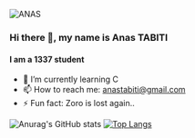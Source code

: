 ![ANAS](https://user-images.githubusercontent.com/79755743/143688948-f7049b5f-3405-4707-ac2e-cd60f8d73fe1.jpg)
### Hi there 👋, my name is Anas TABITI
#### I am  a 1337 student
- 🌱 I’m currently learning C 
- 📫 How to reach me: anastabiti@gmail.com 
- ⚡ Fun fact: Zoro is lost again.. 

![Anurag's GitHub stats](https://github-readme-stats.vercel.app/api?username=anastabiti&show_icons=true)
[![Top Langs](https://github-readme-stats.vercel.app/api/top-langs/?username=anastabiti)](https://github.com/anastabiti/github-readme-stats)

<!---
anasbiti/anasbiti is a ✨ special ✨ repository because its `README.md` (this file) appears on your GitHub profile.
You can click the Preview link to take a look at your changes.
--->







